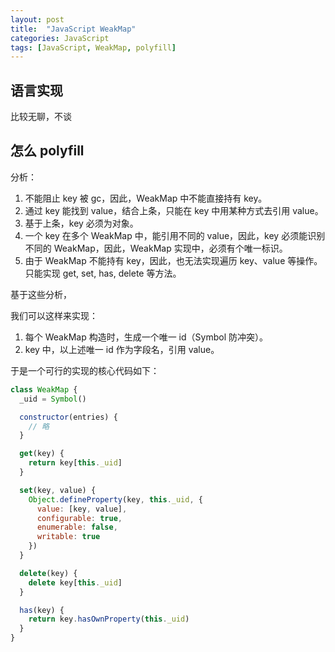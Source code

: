 ```yaml
---
layout: post
title:  "JavaScript WeakMap"
categories: JavaScript
tags: [JavaScript, WeakMap, polyfill]
---
```


## 语言实现

比较无聊，不谈


## 怎么 polyfill

分析：

1. 不能阻止 key 被 gc，因此，WeakMap 中不能直接持有 key。
2. 通过 key 能找到 value，结合上条，只能在 key 中用某种方式去引用 value。
3. 基于上条，key 必须为对象。
4. 一个 key 在多个 WeakMap 中，能引用不同的 value，因此，key 必须能识别不同的 WeakMap，因此，WeakMap 实现中，必须有个唯一标识。
5. 由于 WeakMap 不能持有 key，因此，也无法实现遍历 key、value 等操作。只能实现 get, set, has, delete 等方法。



基于这些分析，

我们可以这样来实现：

1. 每个 WeakMap 构造时，生成一个唯一 id（Symbol 防冲突）。
2. key 中，以上述唯一 id 作为字段名，引用 value。

于是一个可行的实现的核心代码如下：


```js
class WeakMap {
  _uid = Symbol()

  constructor(entries) {
    // 略
  }

  get(key) {
    return key[this._uid]
  }

  set(key, value) {
    Object.defineProperty(key, this._uid, {
      value: [key, value],
      configurable: true,
      enumerable: false,
      writable: true
    })
  }

  delete(key) {
    delete key[this._uid]
  }

  has(key) {
    return key.hasOwnProperty(this._uid)
  }
}

```

